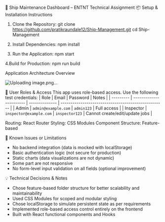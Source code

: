 🚢 Ship Maintenance Dashboard – ENTNT Technical Assignment
📦 Setup & Installation Instructions

1. Clone the Repository:
git clone https://github.com/pratikraundale12/Ship-Management.git
cd Ship-Management

2. Install Dependencies:
npm install

3. Run the Application:
npm start

4.Build for Production:
npm run build

Application Architecture Overview

![Uploading image.png…]()


🔐 User Roles & Access
This app uses role-based access. Use the following test credentials:
| Role      | Email                   | Password       | Notes                                                |
| --------- | ----------------------- | -------------- | ---------------------------------------------------- |
| Admin     | `admin@example.com`     | `admin123`     | Full access                                          |
| Inspector | `inspector@example.com` | `inspector123` | Cannot create/edit/update jobs                       |

Routing: React Router
Styling: CSS Modules
Component Structure: Feature-based

🚧 Known Issues or Limitations
- No backend integration (data is mocked with localStorage)
- Basic authentication logic (not secure for production)
- Static charts (data visualizations are not dynamic)
- Some part are not responsive 
- No form-level input validation on all fields (optional improvement)

💡 Technical Decisions & Notes
- Chose feature-based folder structure for better scalability and maintainability
- Used CSS Modules for scoped and modular styling
- Chose localStorage to simulate persistent state as per requirements
- Implemented role-based access control entirely on the frontend
- Built with React functional components and Hooks
